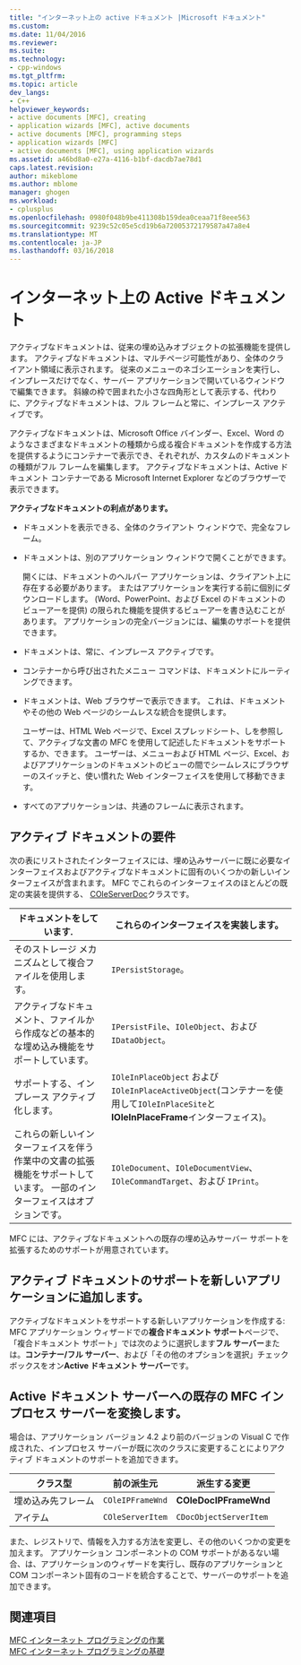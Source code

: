 ```yaml
---
title: "インターネット上の active ドキュメント |Microsoft ドキュメント"
ms.custom: 
ms.date: 11/04/2016
ms.reviewer: 
ms.suite: 
ms.technology:
- cpp-windows
ms.tgt_pltfrm: 
ms.topic: article
dev_langs:
- C++
helpviewer_keywords:
- active documents [MFC], creating
- application wizards [MFC], active documents
- active documents [MFC], programming steps
- application wizards [MFC]
- active documents [MFC], using application wizards
ms.assetid: a46bd8a0-e27a-4116-b1bf-dacdb7ae78d1
caps.latest.revision: 
author: mikeblome
ms.author: mblome
manager: ghogen
ms.workload:
- cplusplus
ms.openlocfilehash: 0980f048b9be411308b159dea0ceaa71f8eee563
ms.sourcegitcommit: 9239c52c05e5cd19b6a72005372179587a47a8e4
ms.translationtype: MT
ms.contentlocale: ja-JP
ms.lasthandoff: 03/16/2018
---
```

# <a name="active-documents-on-the-internet"></a>インターネット上の Active ドキュメント
アクティブなドキュメントは、従来の埋め込みオブジェクトの拡張機能を提供します。 アクティブなドキュメントは、マルチページ可能性があり、全体のクライアント領域に表示されます。 従来のメニューのネゴシエーションを実行し、インプレースだけでなく、サーバー アプリケーションで開いているウィンドウで編集できます。 斜線の枠で囲まれた小さな四角形として表示する、代わりに、アクティブなドキュメントは、フル フレームと常に、インプレース アクティブです。  
  
 アクティブなドキュメントは、Microsoft Office バインダー、Excel、Word のようなさまざまなドキュメントの種類から成る複合ドキュメントを作成する方法を提供するようにコンテナーで表示でき、それぞれが、カスタムのドキュメントの種類がフル フレームを編集します。 アクティブなドキュメントは、Active ドキュメント コンテナーである Microsoft Internet Explorer などのブラウザーで表示できます。  
  
 **アクティブなドキュメントの利点があります。**  
  
-   ドキュメントを表示できる、全体のクライアント ウィンドウで、完全なフレーム。  
  
-   ドキュメントは、別のアプリケーション ウィンドウで開くことができます。  
  
     開くには、ドキュメントのヘルパー アプリケーションは、クライアント上に存在する必要があります。 またはアプリケーションを実行する前に個別にダウンロードします。 (Word、PowerPoint、および Excel のドキュメントのビューアーを提供) の限られた機能を提供するビューアーを書き込むことがあります。 アプリケーションの完全バージョンには、編集のサポートを提供できます。  
  
-   ドキュメントは、常に、インプレース アクティブです。  
  
-   コンテナーから呼び出されたメニュー コマンドは、ドキュメントにルーティングできます。  
  
-   ドキュメントは、Web ブラウザーで表示できます。 これは、ドキュメントやその他の Web ページのシームレスな統合を提供します。  
  
     ユーザーは、HTML Web ページで、Excel スプレッドシート、しを参照して、アクティブな文書の MFC を使用して記述したドキュメントをサポートするか、できます。 ユーザーは、メニューおよび HTML ページ、Excel、およびアプリケーションのドキュメントのビューの間でシームレスにブラウザーのスイッチと、使い慣れた Web インターフェイスを使用して移動できます。  
  
-   すべてのアプリケーションは、共通のフレームに表示されます。  
  
## <a name="requirements-for-active-documents"></a>アクティブ ドキュメントの要件  
 次の表にリストされたインターフェイスには、埋め込みサーバーに既に必要なインターフェイスおよびアクティブなドキュメントに固有のいくつかの新しいインターフェイスが含まれます。 MFC でこれらのインターフェイスのほとんどの既定の実装を提供する、 [COleServerDoc](../mfc/reference/coleserverdoc-class.md)クラスです。  
  
|ドキュメントをしています.|これらのインターフェイスを実装します。|  
|-------------------------|---------------------------------|  
|そのストレージ メカニズムとして複合ファイルを使用します。|`IPersistStorage`。|  
|アクティブなドキュメント、ファイルから作成などの基本的な埋め込み機能をサポートしています。|`IPersistFile`、`IOleObject`、および `IDataObject`。|  
|サポートする、インプレース アクティブ化します。|`IOleInPlaceObject` および`IOleInPlaceActiveObject`(コンテナーを使用して`IOleInPlaceSite`と**IOleInPlaceFrame**インターフェイス)。|  
|これらの新しいインターフェイスを伴う作業中の文書の拡張機能をサポートしています。 一部のインターフェイスはオプションです。|`IOleDocument`、`IOleDocumentView`、`IOleCommandTarget`、および `IPrint`。|  
  
 MFC には、アクティブなドキュメントへの既存の埋め込みサーバー サポートを拡張するためのサポートが用意されています。  
  
## <a name="add-active-document-support-to-a-new-application"></a>アクティブ ドキュメントのサポートを新しいアプリケーションに追加します。  
 アクティブなドキュメントをサポートする新しいアプリケーションを作成する: MFC アプリケーション ウィザードでの**複合ドキュメント サポート**ページで、「複合ドキュメント サポート」では次のように選択します**フル サーバー**または。**コンテナー/フル サーバー**、および「その他のオプションを選択」チェック ボックスをオン**Active ドキュメント サーバー**です。  
  
##  <a name="_core_convert_an_existing_mfc_in.2d.process_server_to_an_activex_document_server"></a> Active ドキュメント サーバーへの既存の MFC インプロセス サーバーを変換します。  
 場合は、アプリケーション バージョン 4.2 より前のバージョンの Visual C で作成された、インプロセス サーバーが既に次のクラスに変更することによりアクティブ ドキュメントのサポートを追加できます。  
  
|クラス型|前の派生元|派生する変更|  
|----------------|---------------------------|---------------------------|  
|埋め込み先フレーム|`COleIPFrameWnd`|**COleDocIPFrameWnd**|  
|アイテム|`COleServerItem`|`CDocObjectServerItem`|  
  
 また、レジストリで、情報を入力する方法を変更し、その他のいくつかの変更を加えます。 アプリケーション コンポーネントの COM サポートがあるない場合、は、アプリケーションのウィザードを実行し、既存のアプリケーションと COM コンポーネント固有のコードを統合することで、サーバーのサポートを追加できます。  
  
## <a name="see-also"></a>関連項目  
 [MFC インターネット プログラミングの作業](../mfc/mfc-internet-programming-tasks.md)   
 [MFC インターネット プログラミングの基礎](../mfc/mfc-internet-programming-basics.md)

